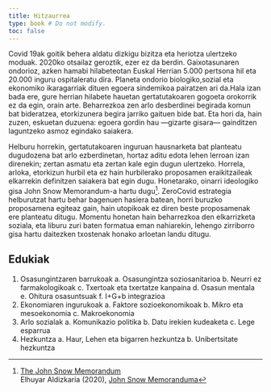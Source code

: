 ```yaml
---
title: Hitzaurrea
type: book # Do not modify.
toc: false
---
```


Covid 19ak goitik behera aldatu dizkigu bizitza eta heriotza ulertzeko moduak. 2020ko otsailaz geroztik, ezer ez da berdin. Gaixotasunaren ondorioz, azken hamabi hilabeteotan Euskal Herrian 5.000 pertsona hil eta 20.000 inguru ospitaleratu dira. Planeta ondorio biologiko,sozial eta ekonomiko ikaragarriak dituen egoera sindemikoa pairatzen ari da.Hala izan bada ere, gure herrian hilabete hauetan gertatutakoaren gogoeta orokorrik ez da egin, orain arte. Beharrezkoa zen arlo desberdinei begirada komun bat bideratzea, etorkizunera begira jarriko gaituen bide bat. Eta hori da, hain zuzen, eskuetan duzuena: egoera gordin hau —gizarte gisara— gainditzen laguntzeko asmoz egindako saiakera.

Helburu horrekin, gertatutakoaren inguruan hausnarketa bat planteatu dugudozena bat arlo ezberdinetan, hortaz aditu edota lehen lerroan izan direnekin; zertan asmatu eta zertan kale egin dugun ulertzeko. Horrela, arloka, etorkizun hurbil eta ez hain hurbilerako proposamen eraikitzaileak elkarrekin definitzen saiakera bat egin dugu. Honetarako, oinarri ideologiko gisa John Snow Memorandum-a hartu dugu[^1]. ZeroCovid estrategia helburutzat hartu behar bagenuen hasiera batean, horri buruzko proposamena egiteaz gain, hain utopikoak ez diren beste proposamenak ere planteatu ditugu. Momentu honetan hain beharrezkoa den elkarrizketa soziala, eta liburu zuri baten formatua eman nahiarekin, lehengo zirriborro gisa hartu daitezken txostenak honako arloetan landu ditugu. 

## Edukiak

1. Osasungintzaren barrukoak
    a. Osasungintza soziosanitarioa
    b. Neurri ez farmakologikoak 
    c. Txertoak eta txertatze kanpaina
    d. Osasun mentala
    e. Ohitura osasuntsuak
    f. I+G+b integrazioa
2. Ekonomiaren ingurukoak
    a. Faktore sozioekonomikoak
    b. Mikro eta mesoekonomia
    c. Makroekonomia
3. Arlo sozialak
    a. Komunikazio politika
    b. Datu irekien kudeaketa
    c. Lege esparrua
4. Hezkuntza 
    a. Haur, Lehen eta bigarren hezkuntza
    b. Unibertsitate hezkuntza

[^1]: [The John Snow Memorandum](https://www.johnsnowmemo.com)  
    Elhuyar Aldizkaria (2020), [John Snow Memoranduma](https://aldizkaria.elhuyar.eus/albisteak/john-snow-memoranduma/)